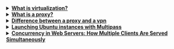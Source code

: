 <details>
<summary><b><a href="">What is virtualization?</a></b></summary><br>

virtualization is creating multiple server instances on one physical system

<br><p align="center">※※※※※※※※※※※※</p>
</details>


<details>
<summary><b><a href=" ">What is a proxy?</a></b></summary><br>

A proxy, short for "proxy server," is an intermediate server that acts as a gateway between a user's device (such as a computer or smartphone) and the internet. When you connect to the internet through a proxy, your requests for information or services are processed by the proxy server, which then forwards those requests to the destination server. The destination server sends the response back to the proxy, which, in turn, sends it back to your device.

<br><p align="center">※※※※※※※※※※※※</p><br>
</details>


<details>
<summary><b><a href=" ">Difference between a proxy and a vpn</a></b></summary><br>

1. Encryption: VPNs encrypt all the data transmitted between the user's device and the VPN server, providing a high level of security. Proxies may not encrypt data, exposing it to potential interception.
2. Scope: Proxies often work at the application or protocol level, while VPNs cover all internet traffic from the device.
3. Anonymity and Security: VPNs generally provide a higher level of anonymity and security due to their encryption features.
4. Use Cases: Proxies are often used for specific purposes like content filtering, caching, or hiding IP addresses, while VPNs are more versatile and are commonly used for overall privacy and security.

A proxy acts as an intermediary between a user and the internet, forwarding requests on behalf of the user. It can be used to bypass geo-restrictions or improve privacy, but it typically only works for specific applications or protocols. A VPN (Virtual Private Network), on the other hand, encrypts all the internet traffic from a device and routes it through a server in a chosen location, providing both security and privacy across all applications and protocols. While a proxy can provide some level of anonymity and access control, a VPN offers a more comprehensive solution for privacy and security. or organization.

<br><p align="center">※※※※※※※※※※※※</p><br>
</details>


<details>
<summary><b><a href=" ">Launching Ubuntu instances with Multipass</a></b></summary><br>

- Tutorial - https://www.youtube.com/watch?v=Z91l6ZdQjhI
- Install Multipass - https://multipass.run/install

Multipass is a lightweight VM manager for Linux, Windows, and macOS that lets you create and manage Ubuntu instances. It’s great for testing and development environments. Here’s a basic guide to get you started:

1. **Installation:**
   - On Ubuntu, you can install Multipass using `snap`:
     ```
     sudo snap install multipass --beta --classic
     ```
   - On macOS, you can install Multipass using Homebrew:
     ```
     brew install multipass
     ```
   - On Windows, you can download the installer from the Multipass website and follow the installation instructions.

2. **Launching an Instance:**
   - To launch a new instance, use the `launch` command:
     ```
     multipass launch --name myinstance
     ```
   - Replace `myinstance` with the name you want to give your instance.

3. **Managing Instances:**
   - You can list your instances with:
     ```
     multipass list
     ```
   - To start or stop an instance, use:
     ```
     multipass start myinstance
     multipass stop myinstance
     ```

4. **Accessing the Instance:**
   - To get a shell in your instance, use:
     ```
     multipass shell myinstance
     ```
   - To execute a command in the instance without opening a shell, use:
     ```
     multipass exec myinstance -- <command>
     ```

5. **Transferring Files:**
   - You can transfer files between your host and instance using:
     ```
     multipass transfer <source> myinstance:<destination>
     ```

6. **Deleting an Instance:**
   - To delete an instance, use:
     ```
     multipass delete myinstance
     ```

7. **Additional Options:**
   - Multipass has many other options and commands for managing instances, setting up networking, and more. You can explore these by typing `multipass help` or `multipass help <command>` for detailed information.

Remember to replace `myinstance` with the actual name of your instance in the commands above. This should give you a basic understanding of how to use Multipass.

<br><p align="center">※※※※※※※※※※※※</p><br>

To check if Multipass is running using `systemctl`, you can use the following command:

```bash
systemctl is-active snap.multipass.multipassd
```

This command will return `active` if Multipass is running, and `inactive` if it is not. If Multipass is running, you can also get more detailed information about its status by using:

```bash
systemctl status snap.multipass.multipassd
```

This will display additional information about the Multipass service, including its PID (Process ID), memory usage, and recent logs.

<br><p align="center">※※※※※※※※※※※※</p><br>
</details>


<details>
<summary><b><a href=" ">Concurrency in Web Servers: How Multiple Clients Are Served Simultaneously</a></b></summary><br>

When multiple clients request the same web resource (e.g., a web page, an image, or a script) from a web server, the server serves them concurrently using various mechanisms to handle the incoming requests. Here's a simplified rundown of what happens when multiple clients request the same web resource from a server:
1. Client Sends Request: Each client (web browser or application) sends a request to the web server for the desired resource. This request includes information like the URL of the resource, any required headers (such as cookies or authentication tokens), and the HTTP method (e.g., GET for retrieving a resource).
2. Server Receives Requests: The web server receives these requests and adds them to a queue to be processed.
3. Connection Handling: The server may use techniques like multiplexing or keep-alive connections to efficiently manage the TCP connections with the clients, allowing multiple requests to be handled over the same connection without the need to establish new connections for each request.
4. Request Processing: When a request reaches the front of the queue, the web server's parent process (or a master thread, in the case of multi-threaded servers) selects an available child process (or worker thread) from a pool of processes/threads to handle the request.
5. Child Process Handles Request: The selected child process is responsible for handling the client's request. This involves tasks like parsing the request, retrieving the requested resource from the file system or a database, processing any dynamic content (e.g., executing server-side scripts), and generating the response.
6. Response Generation: Once the requested resource has been processed, the child process constructs an HTTP response containing the resource (e.g., HTML content, image data) and any necessary headers (e.g., content type, caching directives).
7. Sending Response: The server sends the HTTP response back to the client over the established connection, completing the request-response cycle for that client.
8. Client Receives Response: Each client receives its respective HTTP response from the server and processes the received data (e.g., rendering HTML, displaying images).
9. Connection Closure: Depending on the HTTP headers and server settings, the server or client may close the connection after the response has been fully transmitted.
This process repeats for each client request, with the web server efficiently managing the allocation of resources (such as CPU time and memory) among the child processes/threads to ensure that multiple clients can be served concurrently without sacrificing performance or stability.

<br><p align="center">※※※※※※※※※※※※</p><br>
</details>


